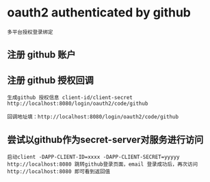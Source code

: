 # oauth2 authenticated by github
```text
多平台授权登录绑定
```
## 注册 github 账户

## 注册 github 授权回调
```text
生成github 授权信息 client-id/client-secret
http://localhost:8080/login/oauth2/code/github

回调地址填：http://localhost:8080/login/oauth2/code/github
```

## 尝试以github作为secret-server对服务进行访问
```text
启动client -DAPP-CLIENT-ID=xxxx -DAPP-CLIENT-SECRET=yyyyy
http://localhost:8080 跳转github登录页面，email 登录成功后，再次访问 http://localhost:8080 即可看到返回值
```